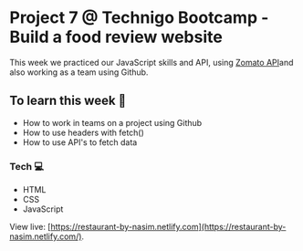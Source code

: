 # Project 7 @ Technigo Bootcamp - Build a food review website


This week we practiced our JavaScript skills and API, using [Zomato API](https://developers.zomato.com/api)and also working as a team using Github.  

## To learn this week 🧠

- How to work in teams on a project using Github
- How to use headers with fetch()
- How to use API's to fetch data

### Tech  💻

- HTML
- CSS 
- JavaScript 

View live: [https://restaurant-by-nasim.netlify.com](https://restaurant-by-nasim.netlify.com/).



